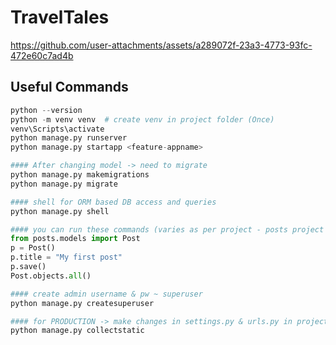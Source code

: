 # TravelTales

https://github.com/user-attachments/assets/a289072f-23a3-4773-93fc-472e60c7ad4b

## Useful Commands
```python
python --version
python -m venv venv  # create venv in project folder (Once) 
venv\Scripts\activate
python manage.py runserver
python manage.py startapp <feature-appname>

#### After changing model -> need to migrate
python manage.py makemigrations
python manage.py migrate

#### shell for ORM based DB access and queries
python manage.py shell

#### you can run these commands (varies as per project - posts project below)
from posts.models import Post
p = Post()
p.title = "My first post"
p.save()
Post.objects.all()

#### create admin username & pw ~ superuser 
python manage.py createsuperuser

#### for PRODUCTION -> make changes in settings.py & urls.py in project folder
python manage.py collectstatic
```






